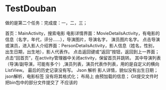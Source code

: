 TestDouban
==========
做的是第二个任务：完成度：一，二，三；

首页：MainActivity，搜索电影
电影详情界面：MovieDetailsActivity，有电影的信息（名字，年代，评分……），导演图片，导演名字，
演员图片名字。
点击导演或演员，进入影人介绍界面：PersonDetailsActivity，影人信息（姓名，性别，出生日期，出生地），影人代表作。
点击返回键或“返回”按钮，返回到上一界面；点击“回首页”，在activity管理器中关闭activity，保留首页并跳转。
其中导演列表（导演/副导演，可能有多个）,演员列表，演员代表作列表，用的是自定义的横向ListView。
最后的历史记录没有写。
Json 解析 影人详情，貌似没有出生日期；
json解析，电影标签 没有将其格式化；
布局上 由预加载的信息；
Git提交文件时 把bin包中的部分文件提交了 不应该的
